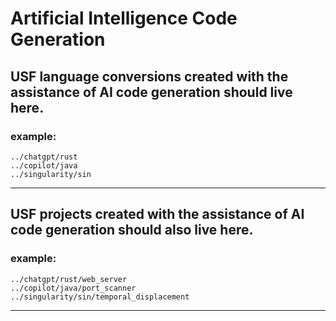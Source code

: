 # Artificial Intelligence Code Generation

## USF language conversions created with the assistance of AI code generation should live here.

### example: 

	../chatgpt/rust
	../copilot/java
	../singularity/sin
	
---
	
## USF projects created with the assistance of AI code generation should also live here.

### example:

	../chatgpt/rust/web_server
	../copilot/java/port_scanner
	../singularity/sin/temporal_displacement

---
